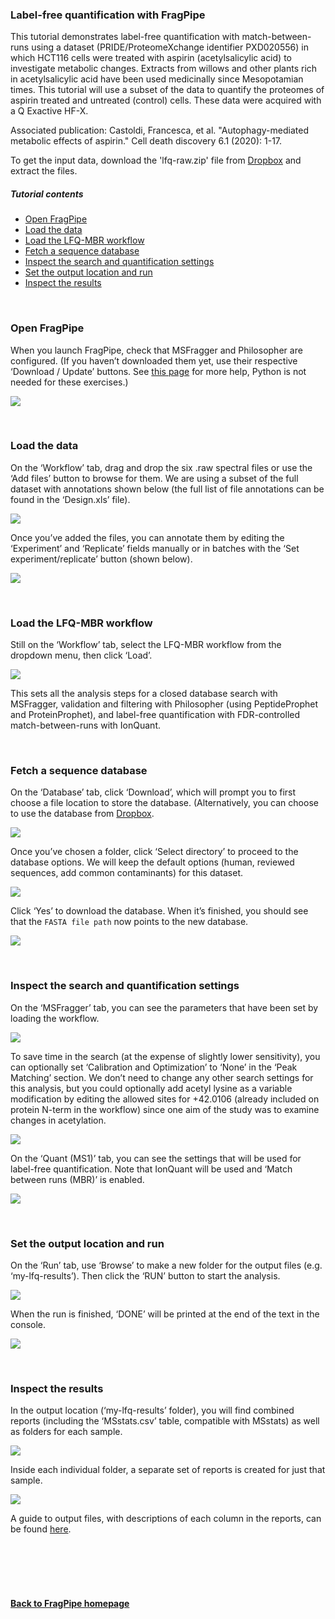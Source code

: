 ### Label-free quantification with FragPipe

This tutorial demonstrates label-free quantification with match-between-runs using a dataset (PRIDE/ProteomeXchange identifier PXD020556) in which HCT116 cells were treated with aspirin (acetylsalicylic acid) to investigate metabolic changes. Extracts from willows and other plants rich in acetylsalicylic acid have been used medicinally since Mesopotamian times. This tutorial will use a subset of the data to quantify the proteomes of aspirin treated and untreated (control) cells. These data were acquired with a Q Exactive HF-X.

Associated publication: Castoldi, Francesca, et al. "Autophagy-mediated metabolic effects of aspirin." Cell death discovery 6.1 (2020): 1-17.

To get the input data, download the 'lfq-raw.zip' file from [Dropbox](https://www.dropbox.com/sh/azdbblag7whv9v7/AACk8t4-6LowMYobKyXxUMS8a?dl=0) and extract the files.

##### Tutorial contents
* [Open FragPipe](https://fragpipe.nesvilab.org/docs/tutorial_lfq.html#open-fragpipe)
* [Load the data](https://fragpipe.nesvilab.org/docs/tutorial_lfq.html#load-the-data)
* [Load the LFQ-MBR workflow](https://fragpipe.nesvilab.org/docs/tutorial_lfq.html#load-the-lfq-mbr-workflow)
* [Fetch a sequence database](https://fragpipe.nesvilab.org/docs/tutorial_lfq.html#fetch-a-sequence-database)
* [Inspect the search and quantification settings](https://fragpipe.nesvilab.org/docs/tutorial_lfq.html#inspect-the-search-and-quantification-settings)
* [Set the output location and run](https://fragpipe.nesvilab.org/docs/tutorial_lfq.html#set-the-output-location-and-run)
* [Inspect the results](https://fragpipe.nesvilab.org/docs/tutorial_lfq.html#inspect-the-results)

<br>

### Open FragPipe
When you launch FragPipe, check that MSFragger and Philosopher are configured. (If you haven’t downloaded them yet, use their respective ‘Download / Update’ buttons. See [this page](https://fragpipe.nesvilab.org/docs/tutorial_setup_fragpipe.html) for more help, Python is not needed for these exercises.)

![](https://raw.githubusercontent.com/Nesvilab/FragPipe/gh-pages/images/lfq-config.png)

<br>


### Load the data
On the ‘Workflow’ tab, drag and drop the six .raw spectral files or use the ‘Add files’ button to browse for them. We are using a subset of the full dataset with annotations shown below (the full list of file annotations can be found in the ‘Design.xls’ file).

![](https://raw.githubusercontent.com/Nesvilab/FragPipe/gh-pages/images/lfq-rawfiles.png)

Once you’ve added the files, you can annotate them by editing the ‘Experiment’ and ‘Replicate’ fields manually or in batches with the ‘Set experiment/replicate’ button (shown below).

![](https://raw.githubusercontent.com/Nesvilab/FragPipe/gh-pages/images/lfq-annotatefiles.png)


<br>

### Load the LFQ-MBR workflow

Still on the ‘Workflow’ tab, select the LFQ-MBR workflow from the dropdown menu, then click ‘Load’.

![](https://raw.githubusercontent.com/Nesvilab/FragPipe/gh-pages/images/lfq-workflow.png)

This sets all the analysis steps for a closed database search with MSFragger, validation and filtering with Philosopher (using PeptideProphet and ProteinProphet), and label-free quantification with FDR-controlled match-between-runs with IonQuant.

<br>

### Fetch a sequence database
On the ‘Database’ tab, click ‘Download’, which will prompt you to first choose a file location to store the database. (Alternatively, you can choose to use the database from [Dropbox](https://www.dropbox.com/s/v8tlkwu96f3txfj/2021-05-07-decoys-reviewed-contam-UP000005640.fas?dl=0).

![](https://raw.githubusercontent.com/Nesvilab/FragPipe/gh-pages/images/lfq-database.png)

Once you’ve chosen a folder, click ‘Select directory’ to proceed to the database options. We will keep the default options (human, reviewed sequences, add common contaminants) for this dataset.

![](https://raw.githubusercontent.com/Nesvilab/FragPipe/gh-pages/images/lfq-databaseoptions.png)

Click ‘Yes’ to download the database. When it’s finished, you should see that the `FASTA file path` now points to the new database.

![](https://raw.githubusercontent.com/Nesvilab/FragPipe/gh-pages/images/lfq-databasepath.png)

<br>

### Inspect the search and quantification settings
On the ‘MSFragger’ tab, you can see the parameters that have been set by loading the workflow.

![](https://raw.githubusercontent.com/Nesvilab/FragPipe/gh-pages/images/lfq-search.png)

To save time in the search (at the expense of slightly lower sensitivity), you can optionally set ‘Calibration and Optimization’ to ‘None’ in the ‘Peak Matching’ section. We don’t need to change any other search settings for this analysis, but you could optionally add acetyl lysine as a variable modification by editing the allowed sites for +42.0106 (already included on protein N-term in the workflow) since one aim of the study was to examine changes in acetylation.

![](https://raw.githubusercontent.com/Nesvilab/FragPipe/gh-pages/images/lfq-searchvarmod.png)

On the ‘Quant (MS1)’ tab, you can see the settings that will be used for label-free quantification. Note that IonQuant will be used and ‘Match between runs (MBR)’ is enabled.

![](https://raw.githubusercontent.com/Nesvilab/FragPipe/gh-pages/images/lfq-quant.png)


<br>

### Set the output location and run
On the ‘Run’ tab, use ‘Browse’ to make a new folder for the output files (e.g. ‘my-lfq-results’). Then click the ‘RUN’ button to start the analysis.

![](https://raw.githubusercontent.com/Nesvilab/FragPipe/gh-pages/images/lfq-run.png)


When the run is finished, ‘DONE’ will be printed at the end of the text in the console.

![](https://raw.githubusercontent.com/Nesvilab/FragPipe/gh-pages/images/tmt-2plexes-done.png)

<br>

### Inspect the results
In the output location (‘my-lfq-results’ folder), you will find combined reports (including the ‘MSstats.csv’ table, compatible with MSstats) as well as folders for each sample.

![](https://raw.githubusercontent.com/Nesvilab/FragPipe/gh-pages/images/lfq-results1.png)

Inside each individual folder, a separate set of reports is created for just that sample.

![](https://raw.githubusercontent.com/Nesvilab/FragPipe/gh-pages/images/sample_results2.png)

A guide to output files, with descriptions of each column in the reports, can be found [here](https://fragpipe.nesvilab.org/docs/tutorial_fragpipe_outputs.html).

<br>
<br>
<br>
<br>

#### [Back to FragPipe homepage](https://fragpipe.nesvilab.org/)
